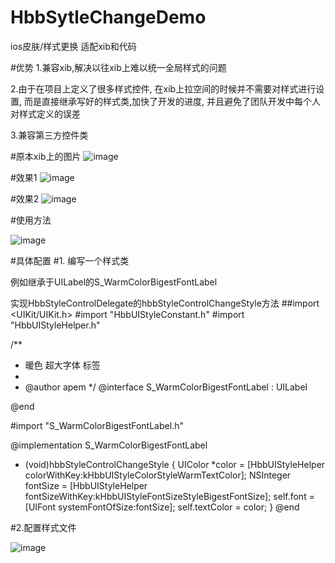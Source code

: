 # HbbSytleChangeDemo
ios皮肤/样式更换 适配xib和代码

#优势
1.兼容xib,解决以往xib上难以统一全局样式的问题

2.由于在项目上定义了很多样式控件, 在xib上拉空间的时候并不需要对样式进行设置, 而是直接继承写好的样式类,加快了开发的进度, 并且避免了团队开发中每个人对样式定义的误差

3.兼容第三方控件类

#原本xib上的图片
  ![image](https://github.com/iosApem/HbbSytleChangeDemo/blob/master/xib%E6%95%88%E6%9E%9C%E5%9B%BE.png)

#效果1
![image](https://github.com/iosApem/HbbSytleChangeDemo/blob/master/%E6%8D%A2%E8%82%A4%E5%90%8E%E7%9A%84%E6%95%88%E6%9E%9C%E5%9B%BE1.png)

#效果2
![image](https://github.com/iosApem/HbbSytleChangeDemo/blob/master/%E6%95%88%E6%9E%9C%E5%9B%BE2.png)

#使用方法

![image](https://github.com/iosApem/HbbSytleChangeDemo/blob/master/%E4%BD%BF%E7%94%A8%E6%96%B9%E6%B3%951.png)

#具体配置
#1. 编写一个样式类

例如继承于UILabel的S_WarmColorBigestFontLabel 

实现HbbStyleControlDelegate的hbbStyleControlChangeStyle方法
##import <UIKit/UIKit.h>
#import "HbbUIStyleConstant.h"
#import "HbbUIStyleHelper.h"

/**
 *  暖色 超大字体 标签
 *
 *  @author apem
 */
@interface S_WarmColorBigestFontLabel : UILabel<HbbStyleControlDelegate>

@end

#import "S_WarmColorBigestFontLabel.h"

@implementation S_WarmColorBigestFontLabel

- (void)hbbStyleControlChangeStyle
{
    UIColor *color = [HbbUIStyleHelper colorWithKey:kHbbUIStyleColorStyleWarmTextColor];
    NSInteger fontSize = [HbbUIStyleHelper fontSizeWithKey:kHbbUIStyleFontSizeStyleBigestFontSize];
    self.font = [UIFont systemFontOfSize:fontSize];
    self.textColor = color;
}
@end

#2.配置样式文件

![image](https://github.com/iosApem/HbbSytleChangeDemo/blob/master/%E9%85%8D%E7%BD%AE%E6%96%87%E4%BB%B61.png)
